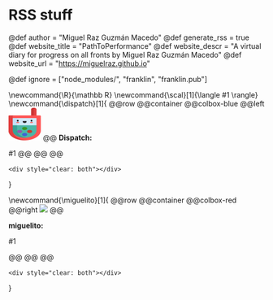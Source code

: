 <!--
Add here global page variables to use throughout your
website.
The website_* must be defined for the RSS to work
-->
# RSS stuff
@def author = "Miguel Raz Guzmán Macedo"
@def generate_rss = true
@def website_title = "PathToPerformance"
@def website_descr = "A virtual diary for progress on all fronts by Miguel Raz Guzmán Macedo"
@def website_url = "https://miguelraz.github.io"

<!--
@def mintoclevel = 2
@def rss = ""
@def rss_description = "A blog about Julia and numerical relativity."
@def rss_title = "PathToPerformance"
@def rss_author = "Miguel Raz Guzmán Macedo"
@def rss_category = ""
@def rss_comments = ""
@def rss_enclosure = ""
@def rss_pubdate = ""
-->

<!--
Add here files or directories that should be ignored by Franklin, otherwise
these files might be copied and, if markdown, processed by Franklin which
you might not want. Indicate directories by ending the name with a `/`.
-->
@def ignore = ["node_modules/", "franklin", "franklin.pub"]

<!--
Add here global latex commands to use throughout your
pages. It can be math commands but does not need to be.
For instance:
* \newcommand{\phrase}{This is a long phrase to copy.}
-->
\newcommand{\R}{\mathbb R}
\newcommand{\scal}[1]{\langle #1 \rangle}
\newcommand{\dispatch}[1]{
@@row
@@container
@@colbox-blue
@@left ![](/assets/favicon.ico)
@@
**Dispatch:**

#1
@@
@@
@@
~~~
<div style="clear: both"></div>
~~~
}

\newcommand{\miguelito}[1]{
@@row
@@container
@@colbox-red
@@right ![](/assets/astrofavicon/favicon.ico)
@@

**miguelito:**

#1

@@
@@
@@
~~~
<div style="clear: both"></div>
~~~
}
